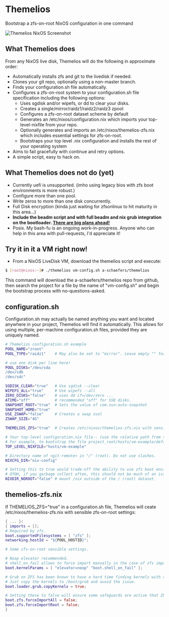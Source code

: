 # Themelios
Bootstrap a zfs-on-root NixOS configuration in one command

![Themelios NixOS Screenshot](https://github.com/a-schaefers/themelios/raw/master/themelios_usage.png)

## What Themelios does
From any NixOS live disk, Themelios will do the following in approximate order:
- Automatically installs zfs and git to the livedisk if needed.
- Clones your git repo, optionally using a non-master branch.
- Finds your configuration.sh file automatically.
- Configures a zfs-on-root system to your configuration.sh file specification including the following options:
  * Uses sgdisk and/or wipefs, or dd to clear your disks.
  * Creates a single/mirror/raidz1/raidz2/raidz3 zpool
  * Configures a zfs-on-root dataset scheme by default
  * Generates an /etc/nixos/configuration.nix which imports your top-level-nixfile from your repo.
  * Optionally generates and imports an /etc/nixos/themelios-zfs.nix which includes essential settings for zfs-on-root.
  * Bootstraps your top level .nix configuration and installs the rest of your operating system
- Aims to fail gracefully with continue and retry options.
- A simple script, easy to hack on.

## What Themelios does not do (yet)
- Currently uefi is unsupported. (imho using legacy bios with zfs boot environments is more robust.)
- Configure more than one pool.
- Write zeros to more than one disk concurrently.
- Full Disk encryption (kinda just waiting for zfsonlinux to hit maturity in this area...)
- **Include the beadm script and with full beadm and nix grub integration on the bootloader. [There are big plans ahead!](https://github.com/a-schaefers/grubbe-mkconfig)**
- Posix. My bash-fu is an ongoing work-in-progress. Anyone who can help in this area with pull-requests, I'd appreciate it!

## Try it in it a VM right now!
- From a NixOS LiveDisk VM, download the themelios script and execute:
```bash
$ [root@nixos:~]# ./themelios vm-config.sh a-schaefers/themelios
```
This command will download the a-schaefers/themelios repo from github, then search the project for a file by the name of "vm-config.sh" and begin the bootstrap process with no-questions-asked.

## configuration.sh
Configuration.sh may actually be named anything you want and located anywhere in your project, Themelios will find it automatically. This allows for using multiple, per-machine configuration.sh files, provided they are uniquely named.
```bash
# Themelios configuration.sh example
POOL_NAME="zroot"
POOL_TYPE="raidz1"    # May also be set to "mirror". Leave empty "" for single.

# use one disk per line here!
POOL_DISKS="/dev/sda
/dev/sdb
/dev/sdc"

SGDISK_CLEAR="true"   # Use sgdisk --clear
WIPEFS_ALL="true"     # Use wipefs --all
ZERO_DISKS="false"    # uses dd if=/dev/zero ...
ATIME="off"           # recommended "off" for SSD disks.
SNAPSHOT_ROOT="true"  # Sets the value of com.sun:auto-snapshot
SNAPSHOT_HOME="true"
USE_ZSWAP="false"     # Creates a swap zvol
ZSWAP_SIZE="4G"

THEMELIOS_ZFS="true"  # Creates /etc/nixos/themelios-zfs.nix with sensible settings

# Your top-level configuration.nix file-- (use the relative path from the project_root.)
# For example, to bootstrap the file project_root/hosts/vm-example/default.nix use the following:
TOP_LEVEL_NIXFILE="hosts/vm-example"

# Directory name of <git-remote> in "/" (root). Do not use slashes.
NIXCFG_DIR="nix-config"

# Setting this to true would trade-off the ability to use zfs boot environments for extra disk space.
# OTOH, if you garbage collect often, this should not be much of an issue. (Recommended false.)
NIXDIR_NOROOT="false" # mount /nix outside of the / (root) dataset.
```

## themelios-zfs.nix
If THEMELIOS_ZFS="true" in a configuration.sh file, Themelios will ceate /etc/nixos/themelios-zfs.nix with sensible zfs-on-root settings:
```nix
{ ... }:
{ imports = [];
# Required by zfs.
boot.supportedFilesystems = [ "zfs" ];
networking.hostId = "${POOL_HOSTID}";

# Some zfs-on-root sensible settings.

# Noop elevator recommended.
# shell_on_fail allows to force import manually in the case of zfs import failure.
boot.kernelParams = [ "elevator=noop" "boot.shell_on_fail" ];

# Grub on ZFS has been known to have a hard time finding kernels with really/long/dir/paths.
# Just copy the kernels to /boot/grub and avoid the issue.
boot.loader.grub.copyKernels = true;

# Setting these to false will ensure some safeguards are active that ZFS uses to protect your ZFS pools.
boot.zfs.forceImportAll = false;
boot.zfs.forceImportRoot = false;
}
```

